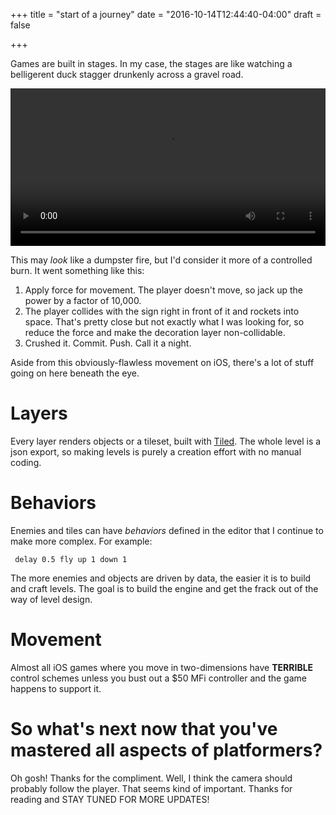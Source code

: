 +++
title = "start of a journey"
date = "2016-10-14T12:44:40-04:00"
draft = false

+++

Games are built in stages. In my case, the stages are like watching a belligerent duck stagger drunkenly across a gravel road.

<video style="width:100%" controls autoplay loop>
  <source src="/start-of-a-journey/demo.mp4" type="video/mp4">
</video>

This may *look* like a dumpster fire, but I'd consider it more of a controlled burn. It went something like this:

1. Apply force for movement. The player doesn't move, so jack up the power by a factor of 10,000.
2. The player collides with the sign right in front of it and rockets into space. 
That's pretty close but not exactly what I was looking for, so reduce the force and make the decoration layer non-collidable.
3. Crushed it. Commit. Push. Call it a night.

Aside from this obviously-flawless movement on iOS, there's a lot of stuff going on here beneath the eye.

# Layers

Every layer renders objects or a tileset, built with [Tiled](http://www.mapeditor.org/).
The whole level is a json export, so making levels is purely a creation effort with no manual coding.

# Behaviors

Enemies and tiles can have *behaviors* defined in the editor that I continue to make more complex.
 For example:
 
     delay 0.5 fly up 1 down 1
     
The more enemies and objects are driven by data, the easier it is to build and craft levels.
The goal is to build the engine and get the frack out of the way of level design.

# Movement

Almost all iOS games where you move in two-dimensions have **TERRIBLE** control schemes
 unless you bust out a $50 MFi controller and the game happens to support it.
 
# So what's next now that you've mastered all aspects of platformers?

Oh gosh! Thanks for the compliment. Well, I think the camera should probably follow the player.
That seems kind of important. Thanks for reading and STAY TUNED FOR MORE UPDATES!